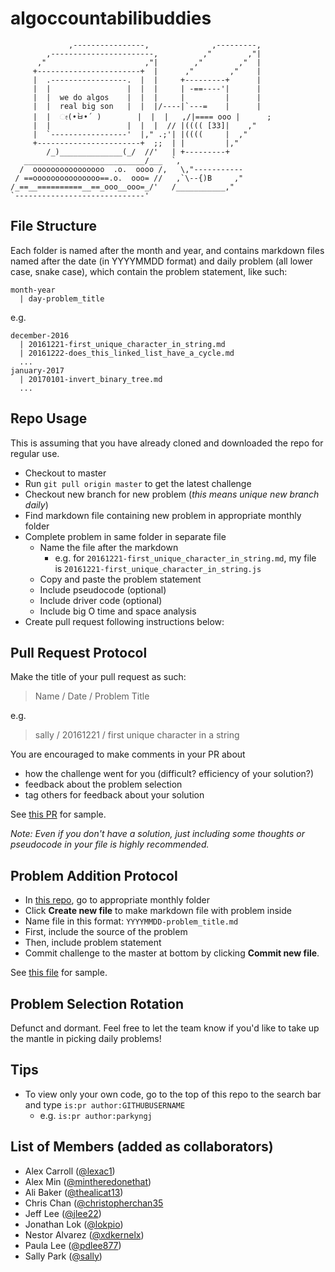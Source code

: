 # algoccountabilibuddies

```
             ,----------------,              ,---------,
        ,-----------------------,          ,"        ,"|
      ,"                      ,"|        ,"        ,"  |
     +-----------------------+  |      ,"        ,"    |
     |  .-----------------.  |  |     +---------+      |
     |  |                 |  |  |     | -==----'|      |
     |  |  we do algos    |  |  |     |         |      |
     |  |  real big son   |  |  |/----|`---=    |      |
     |  |  ೕ(•̀ㅂ•́ )        |  |  |   ,/|==== ooo |      ;
     |  |                 |  |  |  // |(((( [33]|    ,"
     |  `-----------------'  |," .;'| |((((     |  ,"
     +-----------------------+  ;;  | |         |,"
        /_)______________(_/  //'   | +---------+
   ___________________________/___  `,
  /  oooooooooooooooo  .o.  oooo /,   \,"-----------
 / ==ooooooooooooooo==.o.  ooo= //   ,`\--{)B     ,"
/_==__==========__==_ooo__ooo=_/'   /___________,"
`-----------------------------'
```

## File Structure

Each folder is named after the month and year, and contains markdown files named after the date (in YYYYMMDD format) and daily problem (all lower case, snake case), which contain the problem statement, like such:

```
month-year
  | day-problem_title
```

e.g.

```
december-2016
  | 20161221-first_unique_character_in_string.md
  | 20161222-does_this_linked_list_have_a_cycle.md
  ...
january-2017
  | 20170101-invert_binary_tree.md
  ...
```

## Repo Usage

This is assuming that you have already cloned and downloaded the repo for regular use.

* Checkout to master
* Run `git pull origin master` to get the latest challenge
* Checkout new branch for new problem (*this means unique new branch daily*)
* Find markdown file containing new problem in appropriate monthly folder
* Complete problem in same folder in separate file
  * Name the file after the markdown
    * e.g. for `20161221-first_unique_character_in_string.md`, 
      my file is `20161221-first_unique_character_in_string.js`
  * Copy and paste the problem statement
  * Include pseudocode (optional)
  * Include driver code (optional)
  * Include big O time and space analysis
* Create pull request following instructions below:

## Pull Request Protocol

Make the title of your pull request as such:

> Name / Date / Problem Title

e.g.

> sally / 20161221 / first unique character in a string

You are encouraged to make comments in your PR about
  * how the challenge went for you (difficult? efficiency of your solution?)
  * feedback about the problem selection
  * tag others for feedback about your solution

See [this PR](https://github.com/parkyngj/algoccountabilibuddies/pull/1) for sample.

*Note: Even if you don't have a solution, just including some thoughts or pseudocode in your file is highly recommended.*
 
## Problem Addition Protocol

* In [this repo](https://github.com/parkyngj/algoccountabilibuddies), go to appropriate monthly folder
* Click **Create new file** to make markdown file with problem inside
* Name file in this format: `YYYYMMDD-problem_title.md`
* First, include the source of the problem
* Then, include problem statement
* Commit challenge to the master at bottom by clicking **Commit new file**.

See [this file](https://github.com/parkyngj/algoccountabilibuddies/blob/master/december-2016/20161221-first_unique_character_in_a_string.md) for sample.

## Problem Selection Rotation

Defunct and dormant. Feel free to let the team know if you'd like to take up the mantle in picking daily problems!

## Tips

* To view only your own code, go to the top of this repo to the search bar and type `is:pr author:GITHUBUSERNAME`
  * e.g. `is:pr author:parkyngj`

## List of Members (added as collaborators)

* Alex Carroll ([@lexac1](https://github.com/lexac1))
* Alex Min ([@mintheredonethat](https://github.com/mintheredonethat))
* Ali Baker ([@thealicat13](https://github.com/thealicat13))
* Chris Chan ([@christopherchan35](https://github.com/christopherchan35)
* Jeff Lee ([@jlee22](https://github.com/jlee22))
* Jonathan Lok ([@lokpio](https://github.com/lokpio))
* Nestor Alvarez ([@xdkernelx](https://github.com/xdkernelx))
* Paula Lee ([@pdlee877](https://github.com/pdlee877))
* Sally Park ([@sally](https://github.com/sally))
